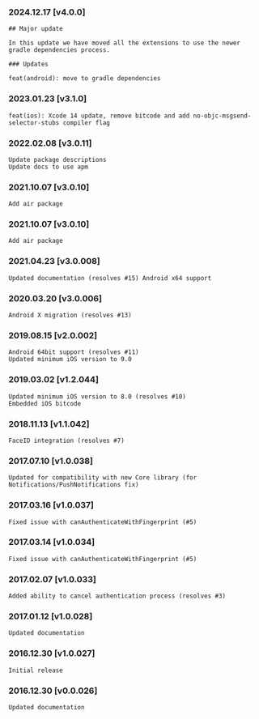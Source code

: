 ### 2024.12.17 [v4.0.0]

```
## Major update 

In this update we have moved all the extensions to use the newer gradle dependencies process. 

### Updates 

feat(android): move to gradle dependencies
```

### 2023.01.23 [v3.1.0]

```
feat(ios): Xcode 14 update, remove bitcode and add no-objc-msgsend-selector-stubs compiler flag
```

### 2022.02.08 [v3.0.11]

```
Update package descriptions
Update docs to use apm
```

### 2021.10.07 [v3.0.10]

```
Add air package
```

### 2021.10.07 [v3.0.10]

```
Add air package
```



### 2021.04.23 [v3.0.008]

```
Updated documentation (resolves #15) Android x64 support
```


### 2020.03.20 [v3.0.006]

```
Android X migration (resolves #13)
```


### 2019.08.15 [v2.0.002]

```
Android 64bit support (resolves #11)
Updated minimum iOS version to 9.0
```


### 2019.03.02 [v1.2.044]

```
Updated minimum iOS version to 8.0 (resolves #10)
Embedded iOS bitcode
```


### 2018.11.13 [v1.1.042]

```
FaceID integration (resolves #7)
```


### 2017.07.10 [v1.0.038]

```
Updated for compatibility with new Core library (for Notifications/PushNotifications fix)
```


### 2017.03.16 [v1.0.037]

```
Fixed issue with canAuthenticateWithFingerprint (#5)
```


### 2017.03.14 [v1.0.034]

```
Fixed issue with canAuthenticateWithFingerprint (#5)
```


### 2017.02.07 [v1.0.033]

```
Added ability to cancel authentication process (resolves #3)
```


### 2017.01.12 [v1.0.028]

```
Updated documentation
```


### 2016.12.30 [v1.0.027]

```
Initial release
```


### 2016.12.30 [v0.0.026]

```
Updated documentation
```
